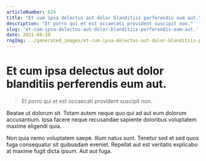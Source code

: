 ```yaml
---
articleNumber: 624
title: "Et cum ipsa delectus aut dolor blanditiis perferendis eum aut."
description: "Et porro qui et est occaecati provident suscipit non."
slug: 'et-cum-ipsa-delectus-aut-dolor-blanditiis-perferendis-eum-aut.'
date: 2021-04-20
rngImg: ../generated_images/et-cum-ipsa-delectus-aut-dolor-blanditiis-perferendis-eum-aut..jpg
---
```


# Et cum ipsa delectus aut dolor blanditiis perferendis eum aut.

> Et porro qui et est occaecati provident suscipit non.

Beatae ut dolorum sit. Totam autem neque quo qui ad aut eum dolorum accusantium. Ipsa facere neque recusandae sapiente doloribus voluptatem maxime eligendi quia.
 Non quia nemo voluptatem saepe. Illum natus sunt. Tenetur sed et sed quos fuga consequatur sit quibusdam eveniet. Repellat aut est veritatis explicabo at maxime fugit dicta ipsum. Aut aut fuga.
